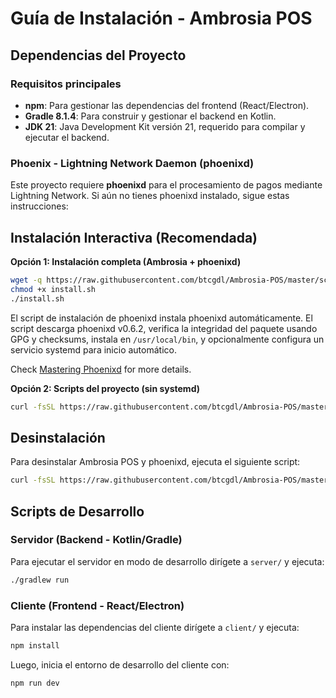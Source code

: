# Guía de Instalación - Ambrosia POS

## Dependencias del Proyecto

### Requisitos principales

- **npm**: Para gestionar las dependencias del frontend (React/Electron).
- **Gradle 8.1.4**: Para construir y gestionar el backend en Kotlin.
- **JDK 21**: Java Development Kit versión 21, requerido para compilar y ejecutar el backend.

### Phoenix - Lightning Network Daemon (phoenixd)

Este proyecto requiere **phoenixd** para el procesamiento de pagos mediante Lightning Network. Si aún no tienes phoenixd instalado, sigue estas instrucciones:

## Instalación Interactiva (Recomendada)

**Opción 1: Instalación completa (Ambrosia + phoenixd)**
```bash
wget -q https://raw.githubusercontent.com/btcgdl/Ambrosia-POS/master/scripts/install.sh
chmod +x install.sh
./install.sh
```

El script de instalación de phoenixd instala phoenixd automáticamente. El script descarga phoenixd v0.6.2, verifica la integridad del paquete usando GPG y checksums, instala en `/usr/local/bin`, y opcionalmente configura un servicio systemd para inicio automático.

Check [Mastering Phoenixd](https://btcgdl.github.io/Mastering-phoenixd/) for more details.

**Opción 2: Scripts del proyecto (sin systemd)**
```bash
curl -fsSL https://raw.githubusercontent.com/btcgdl/Ambrosia-POS/master/scripts/install.sh | bash
```

## Desinstalación 

Para desinstalar Ambrosia POS y phoenixd, ejecuta el siguiente script:

```bash
curl -fsSL https://raw.githubusercontent.com/btcgdl/Ambrosia-POS/master/scripts/uninstall.sh | bash
```

## Scripts de Desarrollo
### Servidor (Backend - Kotlin/Gradle)

Para ejecutar el servidor en modo de desarrollo dirígete a `server/` y ejecuta:

```sh
./gradlew run
```

### Cliente (Frontend - React/Electron)

Para instalar las dependencias del cliente dirígete a `client/` y ejecuta:

```sh
npm install
```

Luego, inicia el entorno de desarrollo del cliente con:

```sh
npm run dev
```